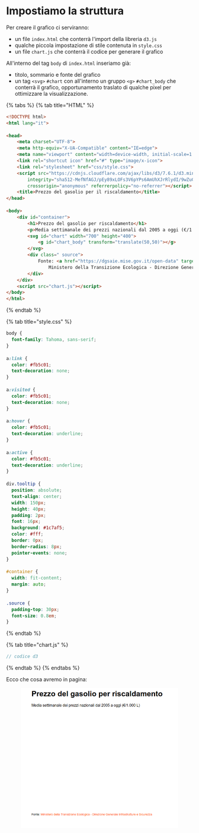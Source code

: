 # Impostiamo la struttura

Per creare il grafico ci serviranno:

* &#x20;un file `index.html` che conterrà l'import della libreria `d3.js`
* qualche piccola impostazione di stile contenuta in `style.css`
* un file `chart.js` che conterrà il codice per generare il grafico

All'interno del tag `body` di `index.html` inseriamo già:

* titolo, sommario e fonte del grafico
* un tag `<svg>` `#chart` con all'interno un gruppo `<g>` `#chart_body` che conterrà il grafico, opportunamento traslato di qualche pixel per ottimizzare la visualizzazione.

{% tabs %}
{% tab title="HTML" %}
```html
<!DOCTYPE html>
<html lang="it">

<head>
    <meta charset="UTF-8">
    <meta http-equiv="X-UA-Compatible" content="IE=edge">
    <meta name="viewport" content="width=device-width, initial-scale=1.0">
    <link rel="shortcut icon" href="#" type="image/x-icon">
    <link rel="stylesheet" href="css/style.css">
    <script src="https://cdnjs.cloudflare.com/ajax/libs/d3/7.6.1/d3.min.js"
        integrity="sha512-MefNfAGJ/pEy89xLOFs3V6pYPs6AmUhXJrRlydI/9wZuGrqxmrdQ80zKHUcyadAcpH67teDZcBeS6oMJLPtTqw=="
        crossorigin="anonymous" referrerpolicy="no-referrer"></script>
    <title>Prezzo del gasolio per il riscaldamento</title>
</head>

<body>
    <div id="container">
        <h1>Prezzo del gasolio per riscaldamento</h1>
        <p>Media settimanale dei prezzi nazionali dal 2005 a oggi (€/1.000 L)</p>
        <svg id="chart" width="700" height="400">
            <g id="chart_body" transform="translate(50,50)"></g>
        </svg>
        <div class=" source">
            Fonte: <a href="https://dgsaie.mise.gov.it/open-data" target="_blank" rel="noopener noreferrer">
                Ministero della Transizione Ecologica - Direzione Generale Infrastrutture e Sicurezza</a>
        </div>
    </div>
    <script src="chart.js"></script>
</body>
</html>
```
{% endtab %}

{% tab title="style.css" %}
```css
body {
  font-family: Tahoma, sans-serif;
}

a:link {
  color: #fb5c01;
  text-decoration: none;
}

a:visited {
  color: #fb5c01;
  text-decoration: none;
}

a:hover {
  color: #fb5c01;
  text-decoration: underline;
}

a:active {
  color: #fb5c01;
  text-decoration: underline;
}

div.tooltip {
  position: absolute;
  text-align: center;
  width: 150px;
  height: 40px;
  padding: 2px;
  font: 16px;
  background: #1c7af5;
  color: #fff;
  border: 0px;
  border-radius: 8px;
  pointer-events: none;
}

#container {
  width: fit-content;
  margin: auto;
}

.source {
  padding-top: 30px;
  font-size: 0.8em;
}

```
{% endtab %}

{% tab title="chart.js" %}
```javascript
// codice d3
```
{% endtab %}
{% endtabs %}

Ecco che cosa avremo in pagina:

<figure><img src="../../.gitbook/assets/grafico-vuoto.png" alt=""><figcaption></figcaption></figure>
